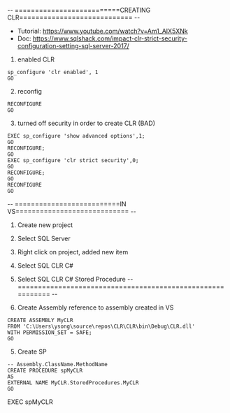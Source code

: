 -- ==========================CREATING CLR============================ --

- Tutorial: https://www.youtube.com/watch?v=Am1_AIX5XNk 
- Doc: https://www.sqlshack.com/impact-clr-strict-security-configuration-setting-sql-server-2017/

1. enabled CLR
```
sp_configure 'clr enabled', 1
GO
```
2.  reconfig
```
RECONFIGURE
GO
```
3. turned off security in order to create CLR (BAD)
```
EXEC sp_configure 'show advanced options',1;
GO
RECONFIGURE;
GO
EXEC sp_configure 'clr strict security',0;
GO
RECONFIGURE;
GO
RECONFIGURE
GO
```
-- ==========================IN VS============================ --
1. Create new project
2. Select SQL Server
3. Right click on project, added new item
4. Select SQL CLR C#
5. Select SQL CLR C# Stored Procedure
-- =========================================================== --

4. Create Assembly reference to assembly created in VS
```
CREATE ASSEMBLY MyCLR
FROM 'C:\Users\ysong\source\repos\CLR\CLR\bin\Debug\CLR.dll'
WITH PERMISSION_SET = SAFE;
GO 
```

5. Create SP
```
-- Assembly.ClassName.MethodName
CREATE PROCEDURE spMyCLR
AS 
EXTERNAL NAME MyCLR.StoredProcedures.MyCLR
GO
```
EXEC spMyCLR
